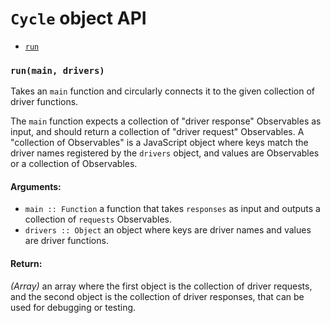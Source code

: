 
# `Cycle` object API

- [`run`](#run)

### <a id="run"></a> `run(main, drivers)`

Takes an `main` function and circularly connects it to the given collection
of driver functions.

The `main` function expects a collection of "driver response" Observables
as input, and should return a collection of "driver request" Observables.
A "collection of Observables" is a JavaScript object where
keys match the driver names registered by the `drivers` object, and values
are Observables or a collection of Observables.

#### Arguments:

- `main :: Function` a function that takes `responses` as input and outputs a collection of `requests` Observables.
- `drivers :: Object` an object where keys are driver names and values are driver functions.

#### Return:

*(Array)* an array where the first object is the collection of driver requests, and the second object is the collection of driver responses, that
can be used for debugging or testing.

